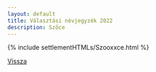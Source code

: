 ```yaml
---
layout: default
title: Választási névjegyzék 2022
description: Szőce
---
```


{% include settlementHTMLs/Szooxxce.html %}

[Vissza](./)